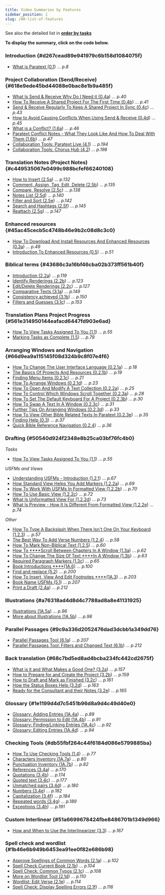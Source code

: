```yaml
---
title: Video Summaries by Features
sidebar_position: 1
slug: /00-list-of-features
---
```




See also the detailed list in [**order by tasks**](https://sillsdev.github.io/paratext-manual/Overview-vidsum)


**To display the summary, click on the code below.**


### Introduction {#d267cead89e941979c6b158d1084075f}

- [What is Paratext (0.1](https://sillsdev.github.io/paratext-manual/0.1)) ... _p.8_

### Project Collaboration (Send/Receive) {#618e9ede45bd44088e0bac8e1b9a485f}

- [What Is Send & Receive Why Do I Need it (0.4a](https://sillsdev.github.io/paratext-manual/0.4a)) ... _p.40_
- [How To Receive A Shared Project For The First Time (0.4b](https://sillsdev.github.io/paratext-manual/0.4b)) ... _p.41_
- [Send & Receive Regularly To Keep A Shared Project In Sync (0.4c](https://sillsdev.github.io/paratext-manual/0.4c)) ... _p.43_
- [How to Avoid Causing Conflicts When Using Send & Receive (0.4d](https://sillsdev.github.io/paratext-manual/0.4d)) ... _p.45_
- [What is a Conflict? (1.6a](https://sillsdev.github.io/paratext-manual/1.6a)) ... _p.46_
- [Paratext Conflict Notes - What They Look Like And How To Deal With Them (1.6b](https://sillsdev.github.io/paratext-manual/1.6b)) ... _p.47_
- [Collaboration Tools: Paratext Live (4.1](https://sillsdev.github.io/paratext-manual//05-Stage-4/4.1)) ... _p.194_
- [Collaboration Tools: Chorus Hub (4.2](https://sillsdev.github.io/paratext-manual//05-Stage-4/4.2)) ... _p.198_

### Translation Notes (Project Notes) {#c449535067e0499c988bcfef66240108}

- [How to Insert (2.5a](https://sillsdev.github.io/paratext-manual/2.5a)) ... _p.132_
- [Comment, Assign, Tag, Edit, Delete (2.5b](https://sillsdev.github.io/paratext-manual/2.5b)) ... _p.135_
- [Compare, Resolve (2.5c](https://sillsdev.github.io/paratext-manual/2.5c)) ... _p.138_
- [Notes List (2.5d](https://sillsdev.github.io/paratext-manual/2.5d)) ... _p.140_
- [Filter and Sort (2.5e](https://sillsdev.github.io/paratext-manual/2.5e)) ... _p.142_
- [Search and Hashtags (2.5f](https://sillsdev.github.io/paratext-manual/2.5f)) ... _p.145_
- [Reattach (2.5g](https://sillsdev.github.io/paratext-manual/2.5g)) ... _p.147_

### Enhanced resources {#45ac45cecb5c4748b46e9b2c08d8c3c0}

- [How To Download And Install Resources And Enhanced Resources (0.3a](https://sillsdev.github.io/paratext-manual/0.3a)) ... _p.49_
- [Introduction To Enhanced Resources (0.5](https://sillsdev.github.io/paratext-manual/0.5)) ... _p.51_

### Biblical terms {#43686c3a16bf46cba02b373ff561b40f}

- [Introduction (2.2a](https://sillsdev.github.io/paratext-manual/2.2a)) ... _p.119_
- [Identify Renderings (2.2b](https://sillsdev.github.io/paratext-manual/2.2b)) ... _p.123_
- [Edit/Delete Renderings (2.2c](https://sillsdev.github.io/paratext-manual/2.2c)) ... _p.127_
- [Comparative Texts (3.1a](https://sillsdev.github.io/paratext-manual/3.1a)) ... _p.149_
- [Consistency achieved (3.1b](https://sillsdev.github.io/paratext-manual/3.1b)) ... _p.150_
- [Filters and Guesses (3.1c](https://sillsdev.github.io/paratext-manual/3.1c)) ... _p.153_

### Translation Plans Project Progress {#561e314950144eafacd6447fd903e6ad}

- [How To View Tasks Assigned To You (1.1](https://sillsdev.github.io/paratext-manual/1.1)) ... _p.55_
- [Marking Tasks as Complete (1.5](https://sillsdev.github.io/paratext-manual/1.5)) ... _p.79_

### Arranging Windows and Navigation {#66d9ea9a115145f08d324b9c8f07e4f6}

- [How To Change The User Interface Language (0.2.1a](https://sillsdev.github.io/paratext-manual/0.2.1a)) ... _p.18_
- [The Basics Of Projects And Resources (0.2.1b](https://sillsdev.github.io/paratext-manual/0.2.1b)) ... _p.19_
- [Finding Menu Items (0.2.1c](https://sillsdev.github.io/paratext-manual/0.2.1c)) ... _p.21_
- [How To Arrange Windows (0.2.1d](https://sillsdev.github.io/paratext-manual/0.2.1d)) ... _p.23_
- [How To Open And Modify A Text Collection (0.2.2a](https://sillsdev.github.io/paratext-manual/0.2.2a)) ... _p.25_
- [How To Control Which Windows Scroll Together (0.2.3a](https://sillsdev.github.io/paratext-manual/0.2.3a)) ... _p.28_
- [How To Set The Default Keyboard For A Project (0.2.3b](https://sillsdev.github.io/paratext-manual/0.2.3b)) ... _p.30_
- [How To Swap A Text In A Window (0.2.3c](https://sillsdev.github.io/paratext-manual/0.2.3c)) ... _p.31_
- [Further Tips On Arranging Windows (0.2.3d](https://sillsdev.github.io/paratext-manual/0.2.3d)) ... _p.33_
- [How To View Other Bible Related Texts In Paratext (0.2.3e](https://sillsdev.github.io/paratext-manual/0.2.3e)) ... _p.35_
- [Finding Help (0.3](https://sillsdev.github.io/paratext-manual/0.3)) ... _p.37_
- [Quick Bible Reference Navigation (0.2.4](https://sillsdev.github.io/paratext-manual/0.2.4)) ... _p.36_

### Drafting {#50540d924f2348e8b25ca03bf76fc4b0}


_Tasks_

- [How To View Tasks Assigned To You (1.1](https://sillsdev.github.io/paratext-manual/02-Stage-1/1.1)) ... _p.55_

_USFMs and Views_

- [Understanding USFMs - Introduction (1.2.1](https://sillsdev.github.io/paratext-manual/1.2.1)) ... _p.67_
- [How Standard View Helps You Add Markers (1.2.2a](https://sillsdev.github.io/paratext-manual/1.2.2a)) ... _p.69_
- [How To Work With USFMs In Formatted View (1.2.2b](https://sillsdev.github.io/paratext-manual/1.2.2b)) ... _p.70_
- [How To Use Basic View (1.2.2c](https://sillsdev.github.io/paratext-manual/1.2.2c)) ... _p.72_
- [What Is Unformatted View For (1.2.2d](https://sillsdev.github.io/paratext-manual/1.2.2d)) ... _p.73_
- [What Is Preview - How It Is Different From Formatted View (1.2.2e](https://sillsdev.github.io/paratext-manual/1.2.2e)) ... _p.74_

_Other_

- [How To Type A Backslash When There Isn't One On Your Keyboard (1.2.3](https://sillsdev.github.io/paratext-manual/1.2.3)) ... _p.57_
- [The Best Way To Add Verse Numbers (1.2.4](https://sillsdev.github.io/paratext-manual/1.2.4)) ... _p.58_
- [How To Mark Non-Biblical Text (1.2.5](https://sillsdev.github.io/paratext-manual/1.2.5)) ... _p.60_
- [How To ****Scroll Between Chapters In A Window (1.3a](https://sillsdev.github.io/paratext-manual/1.3a)) ... _p.62_
- [How To Change The Size Of Text ****In A Window (1.3b](https://sillsdev.github.io/paratext-manual/1.3b)) ... _p.63_
- [Required Paragraph Markers (1.3c](https://sillsdev.github.io/paratext-manual/1.3c)) ... _p.65_
- [Book Introductions ****(1A.6](https://sillsdev.github.io/paratext-manual/1A.6)) ... _p.100_
- [Find and replace (5.2](https://sillsdev.github.io/paratext-manual/5.2)) ... _p.200_
- [How To Insert, View And Edit Footnotes ****(1A.3](https://sillsdev.github.io/paratext-manual/1A.3)) ... _p.203_
- [Book Name USFMs (5.1](https://sillsdev.github.io/paratext-manual/5.1)) ... _p.207_
- [Print a Draft (2.4a](https://sillsdev.github.io/paratext-manual/2.4a)) ... _p.212_

### Illustrations {#a76318ad4d8d4c7788ad8a8e41131925}

- [Illustrations (1A.5a](https://sillsdev.github.io/paratext-manual/1A.5a)) ... _p.96_
- [More about Illustrations (1A.5b](https://sillsdev.github.io/paratext-manual/1A.5b)) ... _p.98_

### Parallel Passages {#9c9a336d2052476dad3dcbb1a349dd76}

- [Parallel Passages Tool (6.1a](https://sillsdev.github.io/paratext-manual/6.1a)) ... _p.207_
- [Parallel Passages Tool: Filters and Changed Text (6.1b](https://sillsdev.github.io/paratext-manual/6.1b)) ... _p.212_

### Back translation {#68c7bd5ed8ad4bcba234fc442cd2675f}

- [What is it and What Makes a Good One? (3.2a](https://sillsdev.github.io/paratext-manual/3.2a)) ... _p.157_
- [How to Prepare for and Create the Project (3.2b](https://sillsdev.github.io/paratext-manual/3.2b)) ... _p.159_
- [How to Draft and Mark as Finished (3.2c](https://sillsdev.github.io/paratext-manual/3.2c)) ... _p.161_
- [How the Status Boxes Help (3.2d](https://sillsdev.github.io/paratext-manual/3.2d)) ... _p.163_
- [Ready for the Consultant and their Notes (3.2e](https://sillsdev.github.io/paratext-manual/3.2e)) ... _p.165_

### Glossary {#1e1199d4d7c5451b96d8a9d4c49d40e0}

- [Glossary: Adding Entries (1A.4a](https://sillsdev.github.io/paratext-manual/1A.4a)) ... _p.89_
- [Glossary: Permission to Edit (1A.4b](https://sillsdev.github.io/paratext-manual/1A.4b)) ... _p.91_
- [Glossary: Finding/Linking Entries (1A.4c](https://sillsdev.github.io/paratext-manual/1A.4c)) ... _p.92_
- [Glossary: Editing Entries (1A.4d](https://sillsdev.github.io/paratext-manual/1A.4d)) ... _p.94_

### Checking Tools {#db55fbf264c44f6184d086e5799885ba}

- [How To Use Checking Tools (1.4](https://sillsdev.github.io/paratext-manual/1.4)) ... _p.77_
- [Characters Inventory (1A.7a](https://sillsdev.github.io/paratext-manual/1A.7a)) ... _p.80_
- [Punctuation Inventory (1A.7b](https://sillsdev.github.io/paratext-manual/1A.7b)) ... _p.82_
- [References (3.4a](https://sillsdev.github.io/paratext-manual/3.4a)) ... _p.170_
- [Quotations (3.4b](https://sillsdev.github.io/paratext-manual/3.4b)) ... _p.174_
- [Quoted text (3.4c](https://sillsdev.github.io/paratext-manual/3.4c)) ... _p.177_
- [Unmatched pairs (3.4d](https://sillsdev.github.io/paratext-manual/3.4d)) ... _p.180_
- [Numbers (3.4e](https://sillsdev.github.io/paratext-manual/3.4e)) ... _p.182_
- [Capitalization (3.4f](https://sillsdev.github.io/paratext-manual/3.4f)) ... _p.184_
- [Repeated words (3.4g](https://sillsdev.github.io/paratext-manual/3.4g)) ... _p.189_
- [Exceptions (3.4h](https://sillsdev.github.io/paratext-manual/3.4h)) ... _p.191_

### Custom Interlinear {#51a6699678424fbe8486701b1349d966}

- [How and When to Use the Interlinearizer (3.3](https://sillsdev.github.io/paratext-manual/3.3)) ... _p.167_

### Spell check and wordlist {#1b46e6b949b6453ea91ee0f82e686b98}

- [Approve Spellings of Common Words (2.1a](https://sillsdev.github.io/paratext-manual/2.1a)) ... _p.102_
- [Spell Check Current Book (2.1b](https://sillsdev.github.io/paratext-manual/2.1b)) ... _p.104_
- [Spell Check: Common Typos (2.1c](https://sillsdev.github.io/paratext-manual/2.1c)) ... _p.108_
- [More on Wordlist Tool (2.1d](https://sillsdev.github.io/paratext-manual/2.1d)) ... _p.110_
- [Wordlist: Edit Verse (2.1e](https://sillsdev.github.io/paratext-manual/2.1e)) ... _p.114_
- [Spell Check: Display Spelling Errors (2.1f](https://sillsdev.github.io/paratext-manual/2.1f)) ... _p.116_
